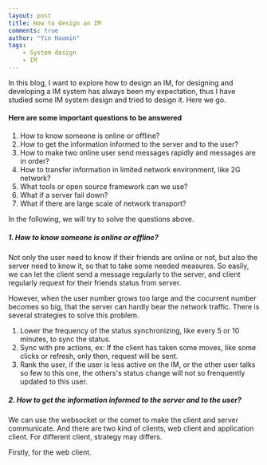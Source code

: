 ```yaml
---
layout: post
title: How to design an IM
comments: true
author: "Yin Haomin"
tags:
    - System design
    - IM
---
```


In this blog, I want to explore how to design an IM, for designing and developing a IM system has always been my expectation, thus I have studied some IM system design and tried to design it. Here we go.

#### Here are some important questions to be answered

1. How to know someone is online or offline?
2. How to get the information informed to the server and to the user?
3. How to make two online user send messages rapidly and messages are in order?
4. How to transfer information in limited network environment, like 2G network?
5. What tools or open source framework can we use?
6. What if a server fail down?
7. What if there are large scale of network transport?

In the following, we will try to solve the questions above.

##### 1. How to know someone is online or offline?

Not only the user need to know if their friends are online or not, but also the server need to know it, so that to take some needed measures. So easily, we can let the client send a message regularly to the server, and client regularly request for their friends status from server.

However, when the user number grows too large and the cocurrent number becomes so big, that the server can hardly bear the network traffic. There is several strategies to solve this problem.

1. Lower the frequency of the status synchronizing, like every 5 or 10 minutes, to sync the status.
2. Sync with pre actions, ex: If the client has taken some moves, like some clicks or refresh, only then, request will be sent.
3. Rank the user, if the user is less active on the IM, or the other user talks so few to this one, the others's status change will not so frenquently updated to this user.

##### 2. How to get the information informed to the server and to the user?

We can use the websocket or the comet to make the client and server communicate. And there are two kind of clients, web client and application client. For different client, strategy may differs.

Firstly, for the web client.




